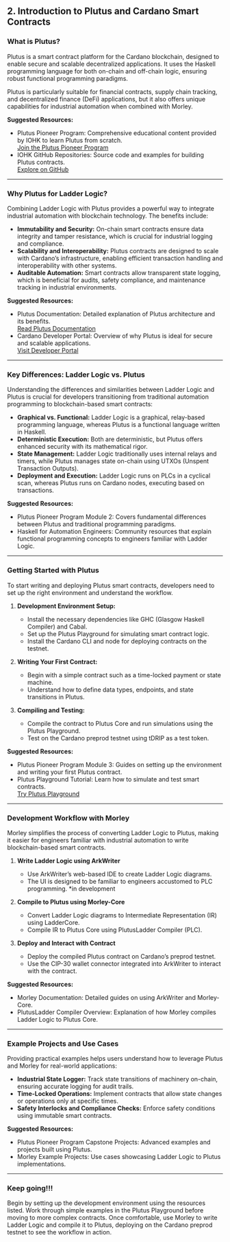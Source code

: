 ## 2. Introduction to Plutus and Cardano Smart Contracts

### What is Plutus?

Plutus is a smart contract platform for the Cardano blockchain, designed to enable secure and scalable decentralized applications. It uses the Haskell programming language for both on-chain and off-chain logic, ensuring robust functional programming paradigms.

Plutus is particularly suitable for financial contracts, supply chain tracking, and decentralized finance (DeFi) applications, but it also offers unique capabilities for industrial automation when combined with Morley.

**Suggested Resources:**
- Plutus Pioneer Program: Comprehensive educational content provided by IOHK to learn Plutus from scratch.  
  [Join the Plutus Pioneer Program](https://developers.cardano.org/en/plutus-pioneer-program)
- IOHK GitHub Repositories: Source code and examples for building Plutus contracts.  
  [Explore on GitHub](https://github.com/input-output-hk)

---

### Why Plutus for Ladder Logic?

Combining Ladder Logic with Plutus provides a powerful way to integrate industrial automation with blockchain technology. The benefits include:

- **Immutability and Security:** On-chain smart contracts ensure data integrity and tamper resistance, which is crucial for industrial logging and compliance.  
- **Scalability and Interoperability:** Plutus contracts are designed to scale with Cardano’s infrastructure, enabling efficient transaction handling and interoperability with other systems.  
- **Auditable Automation:** Smart contracts allow transparent state logging, which is beneficial for audits, safety compliance, and maintenance tracking in industrial environments.

**Suggested Resources:**
- Plutus Documentation: Detailed explanation of Plutus architecture and its benefits.  
  [Read Plutus Documentation](https://plutus.readthedocs.io/en/latest)
- Cardano Developer Portal: Overview of why Plutus is ideal for secure and scalable applications.  
  [Visit Developer Portal](https://developers.cardano.org)

---

### Key Differences: Ladder Logic vs. Plutus

Understanding the differences and similarities between Ladder Logic and Plutus is crucial for developers transitioning from traditional automation programming to blockchain-based smart contracts:

- **Graphical vs. Functional:** Ladder Logic is a graphical, relay-based programming language, whereas Plutus is a functional language written in Haskell.  
- **Deterministic Execution:** Both are deterministic, but Plutus offers enhanced security with its mathematical rigor.  
- **State Management:** Ladder Logic traditionally uses internal relays and timers, while Plutus manages state on-chain using UTXOs (Unspent Transaction Outputs).  
- **Deployment and Execution:** Ladder Logic runs on PLCs in a cyclical scan, whereas Plutus runs on Cardano nodes, executing based on transactions.

**Suggested Resources:**
- Plutus Pioneer Program Module 2: Covers fundamental differences between Plutus and traditional programming paradigms.  
- Haskell for Automation Engineers: Community resources that explain functional programming concepts to engineers familiar with Ladder Logic.

---

### Getting Started with Plutus

To start writing and deploying Plutus smart contracts, developers need to set up the right environment and understand the workflow. 

1. **Development Environment Setup:**  
   - Install the necessary dependencies like GHC (Glasgow Haskell Compiler) and Cabal.
   - Set up the Plutus Playground for simulating smart contract logic.
   - Install the Cardano CLI and node for deploying contracts on the testnet.

2. **Writing Your First Contract:**  
   - Begin with a simple contract such as a time-locked payment or state machine.
   - Understand how to define data types, endpoints, and state transitions in Plutus.  

3. **Compiling and Testing:**  
   - Compile the contract to Plutus Core and run simulations using the Plutus Playground.  
   - Test on the Cardano preprod testnet using tDRIP as a test token.  

**Suggested Resources:**
- Plutus Pioneer Program Module 3: Guides on setting up the environment and writing your first Plutus contract.  
- Plutus Playground Tutorial: Learn how to simulate and test smart contracts.  
  [Try Plutus Playground](https://playground.plutus.iohkdev.io)

---

### Development Workflow with Morley

Morley simplifies the process of converting Ladder Logic to Plutus, making it easier for engineers familiar with industrial automation to write blockchain-based smart contracts.

1. **Write Ladder Logic using ArkWriter**  
   - Use ArkWriter’s web-based IDE to create Ladder Logic diagrams.  
   - The UI is designed to be familiar to engineers accustomed to PLC programming.
   *in development

2. **Compile to Plutus using Morley-Core**  
   - Convert Ladder Logic diagrams to Intermediate Representation (IR) using LadderCore.  
   - Compile IR to Plutus Core using PlutusLadder Compiler (PLC).

3. **Deploy and Interact with Contract**  
   - Deploy the compiled Plutus contract on Cardano’s preprod testnet.  
   - Use the CIP-30 wallet connector integrated into ArkWriter to interact with the contract.

**Suggested Resources:**
- Morley Documentation: Detailed guides on using ArkWriter and Morley-Core.  
- PlutusLadder Compiler Overview: Explanation of how Morley compiles Ladder Logic to Plutus Core.

---

### Example Projects and Use Cases

Providing practical examples helps users understand how to leverage Plutus and Morley for real-world applications:

- **Industrial State Logger:** Track state transitions of machinery on-chain, ensuring accurate logging for audit trails.  
- **Time-Locked Operations:** Implement contracts that allow state changes or operations only at specific times.  
- **Safety Interlocks and Compliance Checks:** Enforce safety conditions using immutable smart contracts.  

**Suggested Resources:**
- Plutus Pioneer Program Capstone Projects: Advanced examples and projects built using Plutus.  
- Morley Example Projects: Use cases showcasing Ladder Logic to Plutus implementations.  

---

### Keep going!!!

Begin by setting up the development environment using the resources listed. Work through simple examples in the Plutus Playground before moving to more complex contracts. Once comfortable, use Morley to write Ladder Logic and compile it to Plutus, deploying on the Cardano preprod testnet to see the workflow in action.
